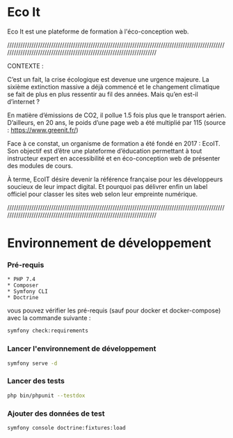 # Eco It

Eco It est une plateforme de formation à l'éco-conception web.

///////////////////////////////////////////////////////////////////////////////////////////////////////////////////////////////////////////////////////////////////////

CONTEXTE :

C’est un fait, la crise écologique est devenue une urgence majeure. 
La sixième extinction massive a déjà commencé et le changement climatique se fait de plus en plus ressentir au fil des années. 
Mais qu’en est-il d’internet ?

En matière d’émissions de CO2, il pollue 1.5 fois plus que le transport aérien. 
D’ailleurs, en 20 ans, le poids d’une page web a été multiplié par 115 (source : https://www.greenit.fr/)

Face à ce constat, un organisme de formation a été fondé en 2017 : EcoIT. 
Son objectif est d’être une plateforme d’éducation permettant à tout instructeur expert en accessibilité et en éco-conception web de présenter des modules de cours.

À terme, EcoIT désire devenir la référence française pour les développeurs soucieux de leur impact digital. 
Et pourquoi pas délivrer enfin un label officiel pour classer les sites web selon leur empreinte numérique.

///////////////////////////////////////////////////////////////////////////////////////////////////////////////////////////////////////////////////////////////////////

# Environnement de développement

### Pré-requis

    * PHP 7.4
    * Composer
    * Symfony CLI
    * Doctrine

vous pouvez vérifier les pré-requis (sauf pour docker et docker-compose) avec la commande suivante :

```bash
symfony check:requirements
```

### Lancer l'environnement de développement

```bash
symfony serve -d
```

### Lancer des tests

```bash
php bin/phpunit --testdox
```
### Ajouter des données de test

```bash
symfony console doctrine:fixtures:load
```

